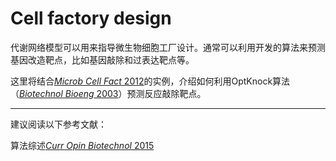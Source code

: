 # Cell factory design

代谢网络模型可以用来指导微生物细胞工厂设计。通常可以利用开发的算法来预测基因改造靶点，比如基因敲除和过表达靶点等。

这里将结合[_Microb Cell Fact_ 2012](https://microbialcellfactories.biomedcentral.com/articles/10.1186/1475-2859-11-68)的实例，介绍如何利用OptKnock算法（[_Biotechnol Bioeng_ 2003](https://onlinelibrary.wiley.com/doi/10.1002/bit.10803)）预测反应敲除靶点。


-----------------
建议阅读以下参考文献：

算法综述[_Curr Opin Biotechnol_ 2015](https://doi.org/10.1016/j.copbio.2014.12.019)
